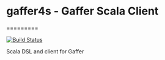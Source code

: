 # gaffer4s - Gaffer Scala Client
=========

[![Build Status](https://travis-ci.org/flitte/gaffer4s.svg?branch=master)](https://travis-ci.org/flitte/gaffer4s)

Scala DSL and client for Gaffer
